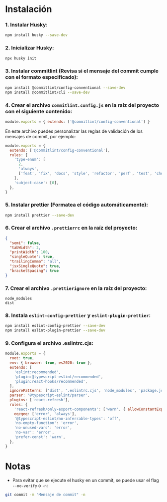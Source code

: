 # Instalación

### 1. Instalar Husky:

```bash
npm install husky --save-dev
```

### 2. Inicializar Husky:

```bash
npx husky init
```

### 3. Instalar commitlint (Revisa si el mensaje del commit cumple con el formato especificado):

```bash
npm install @commitlint/config-conventional --save-dev
npm install @commitlint/cli --save-dev
```

### 4. Crear el archivo `commitlint.config.js` en la raíz del proyecto con el siguiente contenido:

```javascript
module.exports = { extends: ['@commitlint/config-conventional'] }
```

En este archivo puedes personalizar las reglas de validación de los mensajes de commit, por ejemplo:

```javascript
module.exports = {
  extends: ['@commitlint/config-conventional'],
  rules: {
    'type-enum': [
      2,
      'always',
      ['feat', 'fix', 'docs', 'style', 'refactor', 'perf', 'test', 'chore', 'revert'],
    ],
    'subject-case': [0],
  },
}
```

### 5. Instalar prettier (Formatea el código automáticamente):

```bash
npm install prettier --save-dev
```

### 6. Crear el archivo `.prettierrc` en la raíz del proyecto:

```json
{
  "semi": false,
  "tabWidth": 2,
  "printWidth": 100,
  "singleQuote": true,
  "trailingComma": "all",
  "jsxSingleQuote": true,
  "bracketSpacing": true
}
```

### 7. Crear el archivo `.prettierignore` en la raíz del proyecto:

```text
node_modules
dist
```

### 8. Instala `eslint-config-prettier` y `eslint-plugin-prettier`:

```bash
npm install eslint-config-prettier --save-dev
npm install eslint-plugin-prettier --save-dev
```

### 9. Configura el archivo .eslintrc.cjs:

```javascript
module.exports = {
  root: true,
  env: { browser: true, es2020: true },
  extends: [
    'eslint:recommended',
    'plugin:@typescript-eslint/recommended',
    'plugin:react-hooks/recommended',
  ],
  ignorePatterns: ['dist', '.eslintrc.cjs', 'node_modules', 'package.json'],
  parser: '@typescript-eslint/parser',
  plugins: ['react-refresh'],
  rules: {
    'react-refresh/only-export-components': ['warn', { allowConstantExport: true }],
    eqeqeq: ['error', 'always'],
    '@typescript-eslint/no-inferrable-types': 'off',
    'no-empty-function': 'error',
    'no-unused-vars': 'error',
    'no-var': 'error',
    'prefer-const': 'warn',
  },
}
```

# Notas

- Para evitar que se ejecute el husky en un commit, se puede usar el flag `--no-verify` o `-n`:

```bash
git commit -m "Mensaje de commit" -n
```
